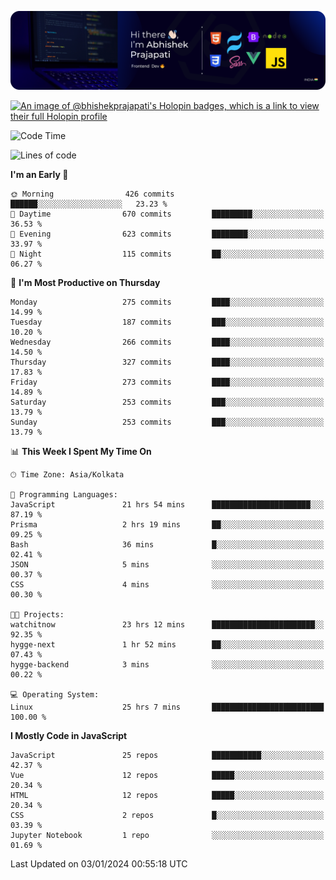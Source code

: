 ![Banner](./Header.png)

[![An image of @bhishekprajapati's Holopin badges, which is a link to view their full Holopin profile](https://holopin.me/bhishekprajapati)](https://holopin.io/@bhishekprajapati)

<!--START_SECTION:waka-->
![Code Time](http://img.shields.io/badge/Code%20Time-307%20hrs%2015%20mins-blue)

![Lines of code](https://img.shields.io/badge/From%20Hello%20World%20I%27ve%20Written-1.6%20million%20lines%20of%20code-blue)

**I'm an Early 🐤** 

```text
🌞 Morning                426 commits         ██████░░░░░░░░░░░░░░░░░░░   23.23 % 
🌆 Daytime                670 commits         █████████░░░░░░░░░░░░░░░░   36.53 % 
🌃 Evening                623 commits         ████████░░░░░░░░░░░░░░░░░   33.97 % 
🌙 Night                  115 commits         ██░░░░░░░░░░░░░░░░░░░░░░░   06.27 % 
```
📅 **I'm Most Productive on Thursday** 

```text
Monday                   275 commits         ████░░░░░░░░░░░░░░░░░░░░░   14.99 % 
Tuesday                  187 commits         ███░░░░░░░░░░░░░░░░░░░░░░   10.20 % 
Wednesday                266 commits         ████░░░░░░░░░░░░░░░░░░░░░   14.50 % 
Thursday                 327 commits         ████░░░░░░░░░░░░░░░░░░░░░   17.83 % 
Friday                   273 commits         ████░░░░░░░░░░░░░░░░░░░░░   14.89 % 
Saturday                 253 commits         ███░░░░░░░░░░░░░░░░░░░░░░   13.79 % 
Sunday                   253 commits         ███░░░░░░░░░░░░░░░░░░░░░░   13.79 % 
```


📊 **This Week I Spent My Time On** 

```text
🕑︎ Time Zone: Asia/Kolkata

💬 Programming Languages: 
JavaScript               21 hrs 54 mins      ██████████████████████░░░   87.19 % 
Prisma                   2 hrs 19 mins       ██░░░░░░░░░░░░░░░░░░░░░░░   09.25 % 
Bash                     36 mins             █░░░░░░░░░░░░░░░░░░░░░░░░   02.41 % 
JSON                     5 mins              ░░░░░░░░░░░░░░░░░░░░░░░░░   00.37 % 
CSS                      4 mins              ░░░░░░░░░░░░░░░░░░░░░░░░░   00.30 % 

🐱‍💻 Projects: 
watchitnow               23 hrs 12 mins      ███████████████████████░░   92.35 % 
hygge-next               1 hr 52 mins        ██░░░░░░░░░░░░░░░░░░░░░░░   07.43 % 
hygge-backend            3 mins              ░░░░░░░░░░░░░░░░░░░░░░░░░   00.22 % 

💻 Operating System: 
Linux                    25 hrs 7 mins       █████████████████████████   100.00 % 
```

**I Mostly Code in JavaScript** 

```text
JavaScript               25 repos            ███████████░░░░░░░░░░░░░░   42.37 % 
Vue                      12 repos            █████░░░░░░░░░░░░░░░░░░░░   20.34 % 
HTML                     12 repos            █████░░░░░░░░░░░░░░░░░░░░   20.34 % 
CSS                      2 repos             █░░░░░░░░░░░░░░░░░░░░░░░░   03.39 % 
Jupyter Notebook         1 repo              ░░░░░░░░░░░░░░░░░░░░░░░░░   01.69 % 
```




 Last Updated on 03/01/2024 00:55:18 UTC
<!--END_SECTION:waka-->
<!--
**bhishekprajapati/bhishekprajapati** is a ✨ _special_ ✨ repository because its `README.md` (this file) appears on your GitHub profile.

Here are some ideas to get you started:

- 🔭 I’m currently working on ...
- 🌱 I’m currently learning ...
- 👯 I’m looking to collaborate on ...
- 🤔 I’m looking for help with ...
- 💬 Ask me about ...
- 📫 How to reach me: ...
- 😄 Pronouns: ...
- ⚡ Fun fact: ...
-->
